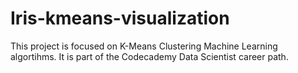 # Iris-kmeans-visualization

This project is focused on K-Means Clustering Machine Learning algortihms. It is part of the Codecademy Data Scientist career path.
